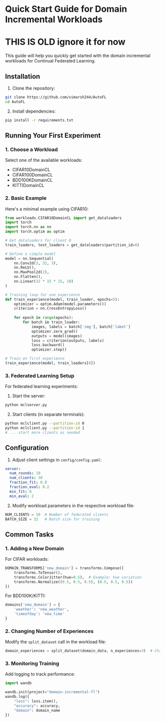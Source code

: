 # Quick Start Guide for Domain Incremental Workloads


# THIS IS OLD ignore it for now


This guide will help you quickly get started with the domain incremental workloads for Continual Federated Learning.

## Installation

1. Clone the repository:
```bash
git clone https://github.com/vimarsh244/AutoFL
cd AutoFL
```

2. Install dependencies:
```bash
pip install -r requirements.txt
```

## Running Your First Experiment

### 1. Choose a Workload

Select one of the available workloads:
- CIFAR10DomainCL
- CIFAR100DomainCL
- BDD100KDomainCL
- KITTIDomainCL

### 2. Basic Example

Here's a minimal example using CIFAR10:

```python
from workloads.CIFAR10DomainCL import get_dataloaders
import torch
import torch.nn as nn
import torch.optim as optim

# Get dataloaders for client 0
train_loaders, test_loaders = get_dataloaders(partition_id=0)

# Define a simple model
model = nn.Sequential(
    nn.Conv2d(3, 32, 3),
    nn.ReLU(),
    nn.MaxPool2d(2),
    nn.Flatten(),
    nn.Linear(32 * 15 * 15, 10)
)

# Training loop for one experience
def train_experience(model, train_loader, epochs=5):
    optimizer = optim.Adam(model.parameters())
    criterion = nn.CrossEntropyLoss()
    
    for epoch in range(epochs):
        for batch in train_loader:
            images, labels = batch['img'], batch['label']
            optimizer.zero_grad()
            outputs = model(images)
            loss = criterion(outputs, labels)
            loss.backward()
            optimizer.step()

# Train on first experience
train_experience(model, train_loaders[0])
```

### 3. Federated Learning Setup

For federated learning experiments:

1. Start the server:
```bash
python mclserver.py
```

2. Start clients (in separate terminals):
```bash
python mclclient.py --partition-id 0
python mclclient.py --partition-id 1
# ... start more clients as needed
```

## Configuration

1. Adjust client settings in `config/config.yaml`:
```yaml
server:
  num_rounds: 10
  num_clients: 10
  fraction_fit: 0.8
  fraction_eval: 0.2
  min_fit: 8
  min_eval: 2
```

2. Modify workload parameters in the respective workload file:
```python
NUM_CLIENTS = 10  # Number of federated clients
BATCH_SIZE = 32   # Batch size for training
```

## Common Tasks

### 1. Adding a New Domain

For CIFAR workloads:
```python
DOMAIN_TRANSFORMS['new_domain'] = transforms.Compose([
    transforms.ToTensor(),
    transforms.ColorJitter(hue=0.5),  # Example: hue variation
    transforms.Normalize((0.5, 0.5, 0.5), (0.5, 0.5, 0.5))
])
```

For BDD100K/KITTI:
```python
domains['new_domain'] = {
    'weather': 'new_weather',
    'timeofday': 'new_time'
}
```

### 2. Changing Number of Experiences

Modify the `split_dataset` call in the workload file:
```python
domain_experiences = split_dataset(domain_data, n_experiences=3)  # Change from 2 to 3
```

### 3. Monitoring Training

Add logging to track performance:
```python
import wandb

wandb.init(project="domain-incremental-fl")
wandb.log({
    "loss": loss.item(),
    "accuracy": accuracy,
    "domain": domain_name
})
```